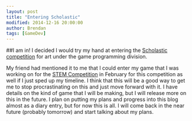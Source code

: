 ```yaml
---
layout: post
title: "Entering Scholastic"
modified: 2014-12-16 20:00:00
author: Brendan
tags: [GameDev]
---
```


##I am in!
I decided I would try my hand at entering the [Scholastic competition](http://www.artandwriting.org) for art under the game programming division. 

My friend had mentioned it to me that I could enter my game that I was working on for the [STEM Competition](http://www.stemchallenge.org) in February for this competition as well if I just sped up my timeline. I think that this will be a good way to get me to stop procrastinating on this and just move forward with it. I have details on the kind of game that I will be making, but I will release more on this in the future. I plan on putting my plans and progress into this blog almost as a diary entry, but for now this is all. I will come back in the near future (probably tomorrow) and start talking about my plans. 
